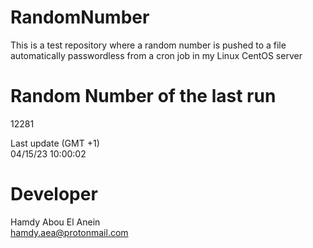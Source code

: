 # RandomNumber    
This is a test repository where a random number is pushed to a file automatically passwordless from a cron job in my Linux CentOS server    
# Random Number of the last run   
12281
      
Last update (GMT +1)    
04/15/23 10:00:02
# Developer    
Hamdy Abou El Anein   
hamdy.aea@protonmail.com

